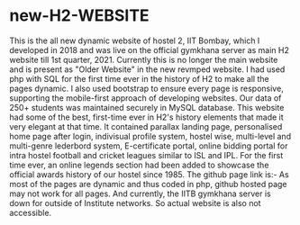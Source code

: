 # new-H2-WEBSITE
This is the all new dynamic website of hostel 2, IIT Bombay, which I developed in 2018 and was live on the official gymkhana server as main H2 website till 1st quarter, 2021. Currently this is no longer the main website and is present as "Older Website" in the new revmped website.
I had used php with SQL for the first time ever in the history of H2 to make all the pages dynamic. I also used bootstrap to ensure every page is responsive, supporting the mobile-first approach of developing websites. Our data of 250+ students was maintained securely in MySQL database.
This website had some of the best, first-time ever in H2's history elements that made it very elegant at that time. It contained parallax landing page, personalised home page after login, indivisual profile system, hostel wise, multi-level and multi-genre lederbord system, E-certificate portal, online bidding portal for intra hostel football and cricket leagues similar to ISL and IPL. For the first time ever, an online legends section had been added to showcase the official awards history of our hostel since 1985.
The github page link is:- 
As most of the pages are dynamic and thus coded in php, github hosted page may not work for all pages. And currently, the IITB gymkhana server is down for outside of Institute networks. So actual website is also not accessible.
